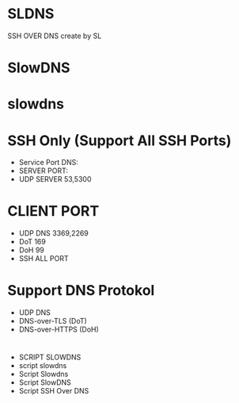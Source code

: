 # SLDNS
SSH OVER DNS create by SL
# SlowDNS
# slowdns

# SSH Only (Support All SSH Ports)
* Service Port DNS:
* SERVER PORT:
* UDP SERVER 53,5300

# CLIENT PORT
* UDP DNS 3369,2269
* DoT 169
* DoH 99
* SSH ALL PORT

# Support DNS Protokol
* UDP DNS
* DNS-over-TLS (DoT)
* DNS-over-HTTPS (DoH)
#
* SCRIPT SLOWDNS
* script slowdns
* Script Slowdns
* Script SlowDNS
* Script SSH Over DNS
